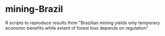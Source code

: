# mining-Brazil
R scripts to reproduce results from "Brazilian mining yields only temporary economic benefits while extent of forest loss depends on regulation"
